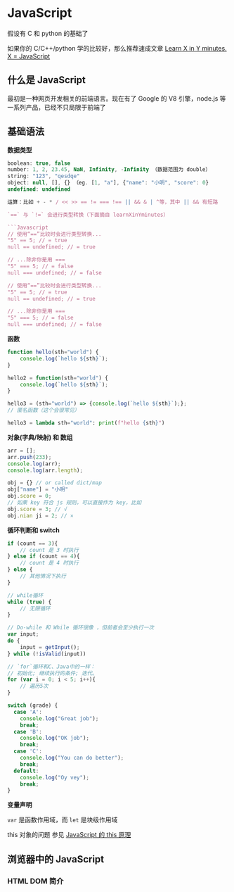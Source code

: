 # JavaScript

假设有 C 和 python 的基础了

如果你的 C/C++/python 学的比较好，那么推荐速成文章 [Learn X in Y minutes. X = JavaScript](https://learnxinyminutes.com/docs/zh-cn/javascript-cn/)

## 什么是 JavaScript

最初是一种网页开发相关的前端语言。现在有了 Google 的 V8 引擎，node.js 等一系列产品，已经不只局限于前端了

## 基础语法

**数据类型**
```javascript
boolean: true, false
number: 1, 2, 23.45, NaN, Infinity, -Infinity （数据范围为 double）
string: "123", "qesdqe"
object: null, [], {} （eg. [1, "a"], {"name": "小明", "score": 0}
undefined: undefined

运算：比如 + - * / << >> == != === !== || && & | ^等，其中 || && 有短路

`==` 与 `!=` 会进行类型转换（下面摘自 learnXinYminutes）

```Javascript
// 使用“==”比较时会进行类型转换...
"5" == 5; // = true
null == undefined; // = true

// ...除非你是用 ===
"5" === 5; // = false
null === undefined; // = false 

// 使用“==”比较时会进行类型转换...
"5" == 5; // = true
null == undefined; // = true

// ...除非你是用 ===
"5" === 5; // = false
null === undefined; // = false 
```

**函数**

```javascript
function hello(sth="world") {
    console.log(`hello ${sth}`);
}

hello2 = function(sth="world") {
    console.log(`hello ${sth}`);
}

hello3 = (sth="world") => {console.log(`hello ${sth}`);};
// 匿名函数（这个会很常见）
```

```python
hello3 = lambda sth="world": print(f"hello {sth}")
```

**对象(字典/映射) 和 数组**

```javascript
arr = [];
arr.push(233);
console.log(arr);
console.log(arr.length);

obj = {} // or called dict/map
obj["name"] = "小明"
obj.score = 0;
// 如果 key 符合 js 规则，可以直接作为 key，比如
obj.score = 3; // √
obj.nian ji = 2; // ×
```

**循环判断和 switch**

```javascript
if (count == 3){
    // count 是 3 时执行
} else if (count == 4){
    // count 是 4 时执行
} else {
    // 其他情况下执行 
}

// while循环
while (true) {
    // 无限循环
}

// Do-while 和 While 循环很像 ，但前者会至少执行一次
var input;
do {
    input = getInput();
} while (!isValid(input))

// `for`循环和C、Java中的一样：
// 初始化; 继续执行的条件; 迭代。
for (var i = 0; i < 5; i++){
    // 遍历5次
}

switch (grade) {
  case 'A':
    console.log("Great job");
    break;
  case 'B':
    console.log("OK job");
    break;
  case 'C':
    console.log("You can do better");
    break;
  default:
    console.log("Oy vey");
    break;
}
```

**变量声明**

`var` 是函数作用域，而 `let` 是块级作用域

this 对象的问题 参见 [JavaScript 的 this 原理](https://www.ruanyifeng.com/blog/2018/06/javascript-this.html)

## 浏览器中的 JavaScript



### HTML DOM 简介















